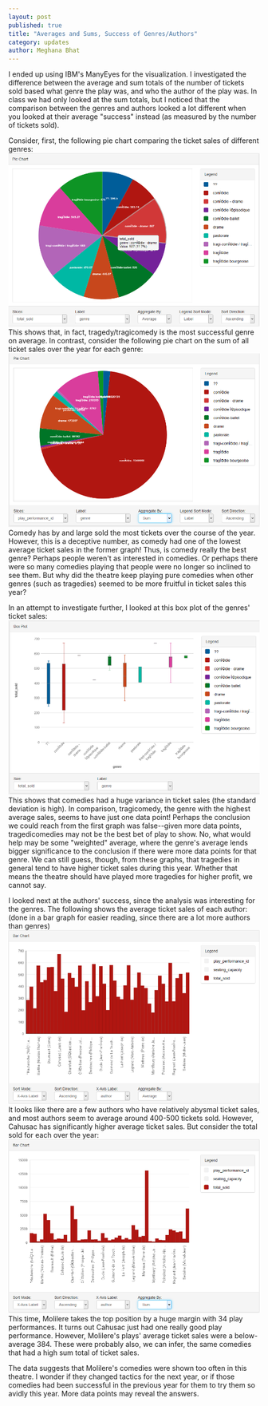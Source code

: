 ```yaml
---
layout: post
published: true
title: "Averages and Sums, Success of Genres/Authors"
category: updates
author: Meghana Bhat
---
```


I ended up using IBM's ManyEyes for the visualization. I investigated the difference between the average and sum totals of the number of tickets sold based what genre the play was, and who the author of the play was. In class we had only looked at the sum totals, but I noticed that the comparison between the genres and authors looked a lot different when you looked at their average "success" instead (as measured by the number of tickets sold).

Consider, first, the following pie chart comparing the ticket sales of different genres:
![graph1.png NOT LOADING](/_posts/graph1.png)
This shows that, in fact, tragedy/tragicomedy is the most successful genre on average. In contrast, consider the following pie chart on the sum of all ticket sales over the year for each genre:
![graph4.png NOT LOADING](/_posts/graph4.png)
Comedy has by and large sold the most tickets over the course of the year. However, this is a deceptive number, as comedy had one of the lowest average ticket sales in the former graph! Thus, is comedy really the best genre? Perhaps people weren't as interested in comedies. Or perhaps there were so many comedies playing that people were no longer so inclined to see them. But why did the theatre keep playing pure comedies when other genres (such as tragedies) seemed to be more fruitful in ticket sales this year? 

In an attempt to investigate further, I looked at this box plot of the genres' ticket sales:
![graph5.png NOT LOADING](/_posts/graph5.png)
This shows that comedies had a huge variance in ticket sales (the standard deviation is high). In comparison, tragicomedy, the genre with the highest average sales, seems to have just one data point! Perhaps the conclusion we could reach from the first graph was false--given more data points, tragedicomedies may not be the best bet of play to show. No, what would help may be some "weighted" average, where the genre's average lends bigger significance to the conclusion if there were more data points for that genre. We can still guess, though, from these graphs, that tragedies in general tend to have higher ticket sales during this year. Whether that means the theatre should have played more tragedies for higher profit, we cannot say.

I looked next at the authors' success, since the analysis was interesting for the genres. The following shows the average ticket sales of each author: (done in a bar graph for easier reading, since there are a lot more authors than genres)
![graph2.png NOT LOADING](/_posts/graph2.png)
It looks like there are a few authors who have relatively abysmal ticket sales, and most authors seem to average around 400-500 tickets sold. However, Cahusac has significantly higher average ticket sales. But consider the total sold for each over the year:
![graph3.png NOT LOADING](/_posts/graph3.png)
This time, Molilere takes the top position by a huge margin with 34 play performances. It turns out Cahusac just had one really good play performance. However, Molilere's plays' average ticket sales were a below-average 384. These were probably also, we can infer, the same comedies that had a high sum total of ticket sales.

The data suggests that Molilere's comedies were shown too often in this theatre. I wonder if they changed tactics for the next year, or if those comedies had been successful in the previous year for them to try them so avidly this year. More data points may reveal the answers.
